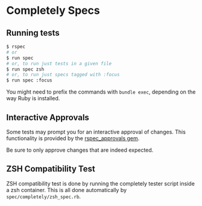 # Completely Specs

## Running tests

```bash
$ rspec
# or
$ run spec
# or, to run just tests in a given file
$ run spec zsh
# or, to run just specs tagged with :focus
$ run spec :focus
```

You might need to prefix the commands with `bundle exec`, depending on the way
Ruby is installed.

## Interactive Approvals

Some tests may prompt you for an interactive approval of changes. This
functionality is provided by the [rspec_approvals gem][1].

Be sure to only approve changes that are indeed expected.


## ZSH Compatibility Test

ZSH compatibility test is done by running the completely tester script inside a
zsh container. This is all done automatically by `spec/completely/zsh_spec.rb`.


[1]: https://github.com/dannyben/rspec_approvals